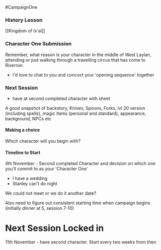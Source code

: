 #CampaignOne 
### History Lesson
[[Kingdom of Ix'al]]


### Character One Submission
Remember, what reason is your character in the middle of West Laylan, attending or just walking through a travelling circus that has come to Riverrun.
- I'd love to chat to you and concoct your 'opening sequence' together


### Next Session
 - have at second completed character with sheet

A good snapshot of backstory, Knives, Spoons, Forks, lvl 20 version (including spells), magic items (personal and standard), appearance, background, NPCs etc

#### Making a choice
Which character will you begin with?


#### Timeline to Start
4th November - Second completed Character and decision on which one you'll commit to as your 'Character One'
- I have a wedding
- Stanley can't do night

We could not meet or we do it another date?

Also need to figure out consistent starting time when campaign begins (initially dinner at 5, session 7-10)



# Next Session Locked in
11th November - have second character. Start every two weeks from then